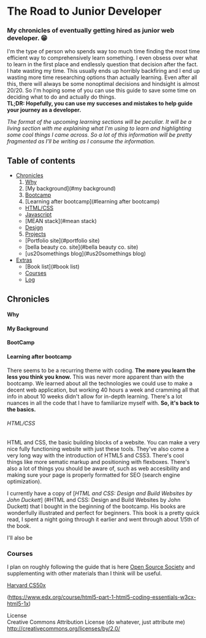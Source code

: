 # The Road to Junior Developer
### My chronicles of eventually getting hired as junior web developer. :grin:

I'm the type of person who spends way too much time finding the most time efficient way to comprehensively learn something. I even obsess over what to learn in the first place and endlessly question that decision after the fact. I hate wasting my time. This usually ends up horribly backfiring and I end up wasting more time researching options than actually learning. Even after all this, there will always be some nonoptimal decisions and hindsight is almost 20/20. So I'm hoping some of you can use this guide to save some time on deciding what to do and actually do things.   
__TL;DR: Hopefully, you can use my succeses and mistakes to help guide your journey as a developer.__

*The format of the upcoming learning sections will be peculiar. It will be a living section with me explaining what I'm using to learn and highlighting some cool things I came across. So a lot of this information will be pretty fragmented as I'll be writing as I consume the information.*

## Table of contents

- [Chronicles](#chronicles)
  1. [Why](#why)
  2. [My background](#my background)
  3. [Bootcamp](#bootcamp)
  4. [Learning after bootcamp](#learning after bootcamp)
    - [HTML/CSS](##html/css)
    - [Javascript](#javascript)
    - [MEAN stack](#mean stack)
    - [Design](#design)
  5. [Projects](#projects)
    - [Portfolio site](#portfolio site)
    - [bella beauty co. site](#bella beauty co. site)
    - [us20somethings blog](#us20somethings blog)
- [Extras](#extras)
  - [Book list](#book list)
  - [Courses](#courses)
  - [Log](#log) 

## Chronicles
#### Why
#### My Background
#### BootCamp
#### Learning after bootcamp

There seems to be a recurring theme with coding. __The more you learn the less you think you know.__ This was never more apparent than with the bootcamp. We learned about all the technologies we could use to make a decent web application, but working 40 hours a week and cramming all that info in about 10 weeks didn't allow for in-depth learning. There's a lot nuances in all the code that I have to familiarize myself with. __So, it's back to the basics.__ 


###### HTML/CSS

HTML and CSS, the basic building blocks of a website. You can make a very nice fully functioning website with just these tools. They've also come a very long way with the introduction of HTML5 and CSS3. There's cool things like more sematic markup and positioning with flexboxes. There's also a lot of things you should be aware of, such as web accesibility and making sure your page is properly formatted for SEO (search engine optimization). 

I currently have a copy of [*HTML and CSS: Design and Build Websites by John Duckett*] (#HTML and CSS: Design and Build Websites by John Duckett) that I bought in the beginning of the bootcamp. His books are wonderfully illustrated and perfect for beginners. This book is a pretty quick read, I spent a night going through it earlier and went through about 1/5th of the book. 

I'll also be 

### Courses

I plan on roughly following the guide that is here [Open Source Society](https://github.com/open-source-society/computer-science) and supplementing with other materials than I think will be useful.

[Harvard CS50x](https://www.edx.org/course/introduction-computer-science-harvardx-cs50x#!)

(https://www.edx.org/course/html5-part-1-html5-coding-essentials-w3cx-html5-1x)



License  
Creative Commons Attribution License (do whatever, just attribute me) http://creativecommons.org/licenses/by/2.0/
